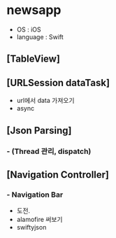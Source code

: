 # newsapp
- OS : iOS
- language : Swift

## [TableView]

## [URLSession dataTask]
- url에서 data 가져오기
- async

## [Json Parsing]
### - (Thread 관리, dispatch)

## [Navigation Controller]
### - Navigation Bar

- 도전.
- alamofire 써보기<br>
- swiftyjson
